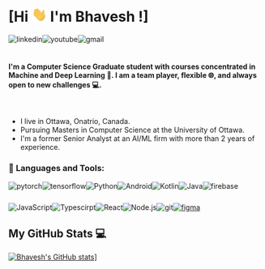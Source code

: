 # [Hi <img src="https://raw.githubusercontent.com/ABSphreak/ABSphreak/master/gifs/Hi.gif" width="30px"> I'm Bhavesh !]

<a href='https://www.linkedin.com/in/bhavesh-bisht-969781135/'><img align='left' alt="linkedin" src= "https://cdn-icons-png.flaticon.com/512/174/174857.png" height='18px'/></a>

<a href='https://www.youtube.com/channel/UClh7SVFUm8fCG5upaHZP2Vw/'><img align='left' alt="youtube" src= "https://www.logo.wine/a/logo/YouTube/YouTube-Icon-Full-Color-Logo.wine.svg" height='18px'/>
</a>

<a href='mailto:bhaveshsingh0124@gmail.com/'><img align='left' alt="gmail" src= "https://upload.wikimedia.org/wikipedia/commons/thumb/7/7e/Gmail_icon_%282020%29.svg/1024px-Gmail_icon_%282020%29.svg.png" height='18px'/></a>

<br>

</br>

#### I'm a Computer Science Graduate student with courses concentrated in Machine and Deep Learning 🤖. I am a team player, flexible 🌐, and always open to new challenges 💻. 

<br>

- I live in Ottawa, Onatrio, Canada.
- Pursuing Masters in Computer Science at the University of Ottawa.
- I'm a former Senior Analyst at an AI/ML firm with more than 2 years of experience. 


### 🔨 Languages and Tools:
<a href="https://pytorch.org/" target="_blank"> <img align="left" src="https://raw.githubusercontent.com/rahul-jha98/github_readme_icons/main/language_and_tools/square/pytorch/pytorch.svg" alt="pytorch" height="42px"/> </a> 
<a href="https://www.tensorflow.org" target="_blank"> <img align="left" src="https://raw.githubusercontent.com/rahul-jha98/github_readme_icons/main/language_and_tools/square/tensorflow/tensorflow.svg" alt="tensorflow" height="42px"/> </a> 
<a href="https://www.python.org" target="_blank"><img align="left" alt="Python" height ="42px" src="https://raw.githubusercontent.com/rahul-jha98/github_readme_icons/main/language_and_tools/square/python/python.svg"></a>
<a href="https://developer.android.com" target="_blank"> <img align="left" alt="Android" height ="42px" src="https://raw.githubusercontent.com/rahul-jha98/github_readme_icons/main/language_and_tools/square/android/android.svg"> </a>
<a href="https://kotlinlang.org" target="_blank"><img align="left" alt="Kotlin" height ="42px" src="https://raw.githubusercontent.com/rahul-jha98/github_readme_icons/main/language_and_tools/square/kotlin/kotlin.svg"></a>
<a href="https://www.java.com" target="_blank"><img align="left" alt="Java" height ="42px" src="https://raw.githubusercontent.com/rahul-jha98/github_readme_icons/main/language_and_tools/square/java/java.svg"></a>
<a href="https://firebase.google.com/" target="_blank"> <img align="left" src="https://raw.githubusercontent.com/rahul-jha98/github_readme_icons/main/language_and_tools/square/firebase/firebase.svg" alt="firebase" height ="42px"/> </a>
<a href="https://developer.mozilla.org/en-US/docs/Web/JavaScript" target="_blank"> <img align="left" alt="JavaScript" height ="42px"  src="https://raw.githubusercontent.com/rahul-jha98/github_readme_icons/main/language_and_tools/square/javascript/javascript.svg"> </a>
<a href="https://www.typescriptlang.org/" target="_blank"><img align="left" alt="Typescirpt" height ="42px" src="https://raw.githubusercontent.com/rahul-jha98/github_readme_icons/main/language_and_tools/square/typescript/typescript.svg"></a>
<a href="https://reactjs.org/" target="_blank"> <img align="left" alt="React" height ="42px" src="https://raw.githubusercontent.com/rahul-jha98/github_readme_icons/main/language_and_tools/square/react/react.svg"></a>
<a href="https://nodejs.org" target="_blank"><img align="left" alt="Node.js" height ="42px" src="https://raw.githubusercontent.com/rahul-jha98/github_readme_icons/main/language_and_tools/square/node/node.svg"></a>
<a href="https://git-scm.com/" target="_blank"> <img src="https://raw.githubusercontent.com/rahul-jha98/github_readme_icons/main/language_and_tools/square/git-scm/git-scm.svg" align="left" alt="git" height='42px'/> </a>
<a href="https://www.figma.com/" target="_blank"> <img src="https://raw.githubusercontent.com/rahul-jha98/github_readme_icons/main/language_and_tools/square/figma/figma.svg" alt="figma" height='42px'/> </a>


## My GitHub Stats 💻

[![Bhavesh's GitHub stats](https://github-readme-stats.vercel.app/api?username=bhavesh0124&theme=dracula)](https://github.com/anuraghazra/github-readme-stats)]



